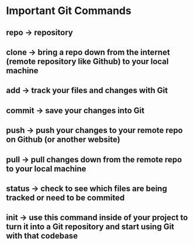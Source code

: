 # Important Git Commands

##  repo -> repository
 
## clone -> bring a repo down from the internet (remote repository like Github) to your local machine

## add -> track your files and changes with Git

## commit -> save your changes into Git

## push -> push your changes to your remote repo on Github (or another website)

## pull -> pull changes down from the remote repo to your local machine

## status -> check to see which files are being tracked or need to be commited

## init -> use this command inside of your project to turn it into a Git repository and start using Git with that codebase